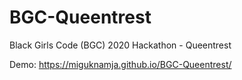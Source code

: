 # BGC-Queentrest
Black Girls Code (BGC) 2020 Hackathon - Queentrest

Demo: https://miguknamja.github.io/BGC-Queentrest/
